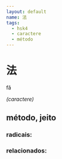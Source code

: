 ```yaml
--- 
layout: default
name: 法 
tags: 
  - hsk4
  - caractere
  - método
--- 
```

# 法 
fǎ  
 
*(caractere)*  
## método, jeito 
### radicais: 
### relacionados: 
